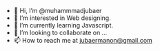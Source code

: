 - 👋 Hi, I’m @muhammmadjubaer
- 👀 I’m interested in Web designing.
- 🌱 I’m currently learning Javascript.
- 💞️ I’m looking to collaborate on ...
- 📫 How to reach me at jubaermanon@gmail.com

<!---
muhammmadjubaer/muhammmadjubaer is a ✨ special ✨ repository because its `README.md` (this file) appears on your GitHub profile.
You can click the Preview link to take a look at your changes.
--->
